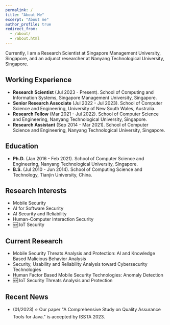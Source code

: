 ```yaml
---
permalink: /
title: "About Me"
excerpt: "About me"
author_profile: true
redirect_from: 
  - /about/
  - /about.html
---
```


Currently, I am a Research Scientist at Singapore Management University, Singapore, and an adjunct researcher at Nanyang Technological University, Singapore.

## Working Experience
* **Research Scientist** (Jul 2023 - Present).
  School of Computing and Information Systems, Singapore Management University, Singapore.
* **Senior Research Associate** (Jul 2022 - Jul 2023).
  School of Computer Science and Engineering, University of New South Wales, Australia.
* **Research Fellow** (Mar 2021 - Jul 2022).
  School of Computer Science and Engineering, Nanyang Technological University, Singapore.
* **Research Assistant** (Sep 2014 - Mar 2021).
  School of Computer Science and Engineering, Nanyang Technological University, Singapore.

## Education
* **Ph.D.** (Jan 2016 - Feb 2021).
  School of Computer Science and Engineering, Nanyang Technological University, Singapore.
* **B.S.** (Jul 2010 - Jun 2014).
  School of Computing Science and Technology, Tianjin University, China.

## Research Interests
  * Mobile Security
  * AI for Software Security
  * AI Security and Reliability
  * Human-Computer Interaction Security
  * :new: IoT Security

## Current Research
  * Mobile Security Threats Analysis and Protection: AI and Knowledge Based Malicious Behavior Analysis
  * Security, Usability and Reliability Analysis toward Cybersecurity Technologies
  * Human Factor Based Mobile Security Technologies: Anomaly Detection
  * :new: IoT Security Threats Analysis and Protection

## Recent News
  * (01/2023) :star: Our paper "A Comprehensive Study on Quality Assurance Tools for Java." is accepted by ISSTA 2023.